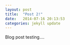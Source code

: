 ```yaml
---
layout: post
title:  "Post 2!"
date:   2014-07-16 20:13:53
categories: jekyll update
---
```


Blog post testing....